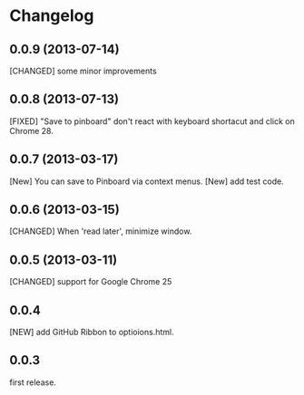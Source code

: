 # Changelog

## 0.0.9 (2013-07-14)

[CHANGED] some minor improvements

## 0.0.8 (2013-07-13)

[FIXED] "Save to pinboard" don't react with keyboard shortacut and click on Chrome 28.

## 0.0.7 (2013-03-17)

[New] You can save to Pinboard via context menus.
[New] add test code.

## 0.0.6 (2013-03-15)

[CHANGED] When 'read later', minimize window.

## 0.0.5 (2013-03-11)

[CHANGED] support for Google Chrome 25

## 0.0.4

[NEW] add GitHub Ribbon to optioions.html.

## 0.0.3

first release.
